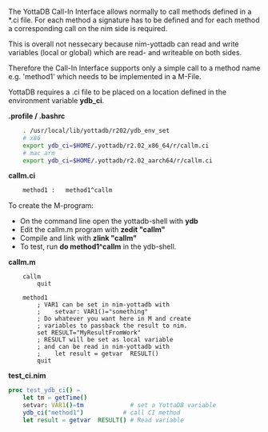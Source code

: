 The YottaDB Call-In Interface allows normally to call methods defined in a *.ci file. 
For each method a signature has to be defined and for each method a corresponding call on the nim side is required.

This is overall not nessecary because nim-yottadb can read and write variables (local or global) which are read- and writeable on both sides.

Therefore the Call-In Interface supports only a simple call to a method name e.g. 'method1' which needs to be implemented in a M-File.

YottaDB requires a .ci file to be placed on a location defined in the environment variable **ydb_ci**. 

**.profile / .bashrc**
```bash
    . /usr/local/lib/yottadb/r202/ydb_env_set
    # x86
    export ydb_ci=$HOME/.yottadb/r2.02_x86_64/r/callm.ci
    # mac arm
    export ydb_ci=$HOME/.yottadb/r2.02_aarch64/r/callm.ci
```
**callm.ci**
```bash
    method1 :   method1^callm
```
To create the M-program:
- On the command line open the yottadb-shell with **ydb**
- Edit the callm.m program with **zedit "callm"**
- Compile and link with **zlink "callm"**
- To test, run **do method1^callm** in the ydb-shell.

**callm.m**
```
    callm
        quit

    method1
        ; VAR1 can be set in nim-yottadb with
        ;    setvar: VAR1()="something"
        ; Do whatever you want here in M and create
        ; variables to passback the result to nim.
        set RESULT="MyResultFromWork"
        ; RESULT will be set as local variable
        ; and can be read in nim-yottadb with
        ;    let result = getvar  RESULT()
        quit
```
**test_ci.nim**
```nim
proc test_ydb_ci() =
    let tm = getTime()
    setvar: VAR1()=tm             # set a YottaDB variable
    ydb_ci("method1")           # call CI method
    let result = getvar  RESULT() # Read variable
```

